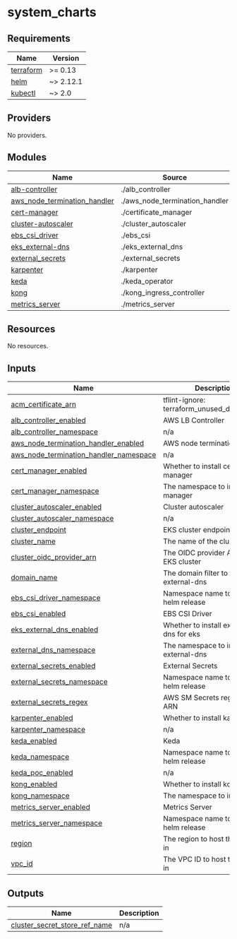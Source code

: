 # system_charts

<!-- BEGINNING OF PRE-COMMIT-TERRAFORM DOCS HOOK -->
## Requirements

| Name | Version |
|------|---------|
| <a name="requirement_terraform"></a> [terraform](#requirement\_terraform) | >= 0.13 |
| <a name="requirement_helm"></a> [helm](#requirement\_helm) | ~> 2.12.1 |
| <a name="requirement_kubectl"></a> [kubectl](#requirement\_kubectl) | ~> 2.0 |

## Providers

No providers.

## Modules

| Name | Source | Version |
|------|--------|---------|
| <a name="module_alb-controller"></a> [alb-controller](#module\_alb-controller) | ./alb_controller | n/a |
| <a name="module_aws_node_termination_handler"></a> [aws\_node\_termination\_handler](#module\_aws\_node\_termination\_handler) | ./aws_node_termination_handler | n/a |
| <a name="module_cert-manager"></a> [cert-manager](#module\_cert-manager) | ./certificate_manager | n/a |
| <a name="module_cluster-autoscaler"></a> [cluster-autoscaler](#module\_cluster-autoscaler) | ./cluster_autoscaler | n/a |
| <a name="module_ebs_csi_driver"></a> [ebs\_csi\_driver](#module\_ebs\_csi\_driver) | ./ebs_csi | n/a |
| <a name="module_eks_external-dns"></a> [eks\_external-dns](#module\_eks\_external-dns) | ./eks_external_dns | n/a |
| <a name="module_external_secrets"></a> [external\_secrets](#module\_external\_secrets) | ./external_secrets | n/a |
| <a name="module_karpenter"></a> [karpenter](#module\_karpenter) | ./karpenter | n/a |
| <a name="module_keda"></a> [keda](#module\_keda) | ./keda_operator | n/a |
| <a name="module_kong"></a> [kong](#module\_kong) | ./kong_ingress_controller | n/a |
| <a name="module_metrics_server"></a> [metrics\_server](#module\_metrics\_server) | ./metrics_server | n/a |

## Resources

No resources.

## Inputs

| Name | Description | Type | Default | Required |
|------|-------------|------|---------|:--------:|
| <a name="input_acm_certificate_arn"></a> [acm\_certificate\_arn](#input\_acm\_certificate\_arn) | tflint-ignore: terraform\_unused\_declarations | `string` | n/a | yes |
| <a name="input_alb_controller_enabled"></a> [alb\_controller\_enabled](#input\_alb\_controller\_enabled) | AWS LB Controller | `bool` | `false` | no |
| <a name="input_alb_controller_namespace"></a> [alb\_controller\_namespace](#input\_alb\_controller\_namespace) | n/a | `string` | `"kube-system"` | no |
| <a name="input_aws_node_termination_handler_enabled"></a> [aws\_node\_termination\_handler\_enabled](#input\_aws\_node\_termination\_handler\_enabled) | AWS node termination handler | `bool` | `false` | no |
| <a name="input_aws_node_termination_handler_namespace"></a> [aws\_node\_termination\_handler\_namespace](#input\_aws\_node\_termination\_handler\_namespace) | n/a | `string` | `"kube-system"` | no |
| <a name="input_cert_manager_enabled"></a> [cert\_manager\_enabled](#input\_cert\_manager\_enabled) | Whether to install cert-manager | `bool` | `false` | no |
| <a name="input_cert_manager_namespace"></a> [cert\_manager\_namespace](#input\_cert\_manager\_namespace) | The namespace to install cert-manager | `string` | `"cert-manager"` | no |
| <a name="input_cluster_autoscaler_enabled"></a> [cluster\_autoscaler\_enabled](#input\_cluster\_autoscaler\_enabled) | Cluster autoscaler | `bool` | `false` | no |
| <a name="input_cluster_autoscaler_namespace"></a> [cluster\_autoscaler\_namespace](#input\_cluster\_autoscaler\_namespace) | n/a | `string` | `"kube-system"` | no |
| <a name="input_cluster_endpoint"></a> [cluster\_endpoint](#input\_cluster\_endpoint) | EKS cluster endpoint | `string` | n/a | yes |
| <a name="input_cluster_name"></a> [cluster\_name](#input\_cluster\_name) | The name of the cluster | `string` | n/a | yes |
| <a name="input_cluster_oidc_provider_arn"></a> [cluster\_oidc\_provider\_arn](#input\_cluster\_oidc\_provider\_arn) | The OIDC provider ARN for the EKS cluster | `string` | `"arn:aws:iam::account-id:oidc-provider/oidc.eks.region.amazonaws.com/id"` | no |
| <a name="input_domain_name"></a> [domain\_name](#input\_domain\_name) | The domain filter to install external-dns | `string` | n/a | yes |
| <a name="input_ebs_csi_driver_namespace"></a> [ebs\_csi\_driver\_namespace](#input\_ebs\_csi\_driver\_namespace) | Namespace name to deploy helm release | `string` | `"kube-system"` | no |
| <a name="input_ebs_csi_enabled"></a> [ebs\_csi\_enabled](#input\_ebs\_csi\_enabled) | EBS CSI Driver | `bool` | `false` | no |
| <a name="input_eks_external_dns_enabled"></a> [eks\_external\_dns\_enabled](#input\_eks\_external\_dns\_enabled) | Whether to install external-dns for eks | `bool` | `false` | no |
| <a name="input_external_dns_namespace"></a> [external\_dns\_namespace](#input\_external\_dns\_namespace) | The namespace to install external-dns | `string` | `"external-dns"` | no |
| <a name="input_external_secrets_enabled"></a> [external\_secrets\_enabled](#input\_external\_secrets\_enabled) | External Secrets | `bool` | `false` | no |
| <a name="input_external_secrets_namespace"></a> [external\_secrets\_namespace](#input\_external\_secrets\_namespace) | Namespace name to deploy helm release | `string` | `"kube-system"` | no |
| <a name="input_external_secrets_regex"></a> [external\_secrets\_regex](#input\_external\_secrets\_regex) | AWS SM Secrets regex for ARN | `string` | `"*"` | no |
| <a name="input_karpenter_enabled"></a> [karpenter\_enabled](#input\_karpenter\_enabled) | Whether to install karpenter | `bool` | `false` | no |
| <a name="input_karpenter_namespace"></a> [karpenter\_namespace](#input\_karpenter\_namespace) | n/a | `string` | `"kube-system"` | no |
| <a name="input_keda_enabled"></a> [keda\_enabled](#input\_keda\_enabled) | Keda | `bool` | `false` | no |
| <a name="input_keda_namespace"></a> [keda\_namespace](#input\_keda\_namespace) | Namespace name to deploy helm release | `string` | `"keda"` | no |
| <a name="input_keda_poc_enabled"></a> [keda\_poc\_enabled](#input\_keda\_poc\_enabled) | n/a | `bool` | `false` | no |
| <a name="input_kong_enabled"></a> [kong\_enabled](#input\_kong\_enabled) | Whether to install kong | `bool` | `false` | no |
| <a name="input_kong_namespace"></a> [kong\_namespace](#input\_kong\_namespace) | The namespace to install kong | `string` | `"kong"` | no |
| <a name="input_metrics_server_enabled"></a> [metrics\_server\_enabled](#input\_metrics\_server\_enabled) | Metrics Server | `bool` | `false` | no |
| <a name="input_metrics_server_namespace"></a> [metrics\_server\_namespace](#input\_metrics\_server\_namespace) | Namespace name to deploy helm release | `string` | `"kube-system"` | no |
| <a name="input_region"></a> [region](#input\_region) | The region to host the cluster in | `string` | n/a | yes |
| <a name="input_vpc_id"></a> [vpc\_id](#input\_vpc\_id) | The VPC ID to host the cluster in | `string` | n/a | yes |

## Outputs

| Name | Description |
|------|-------------|
| <a name="output_cluster_secret_store_ref_name"></a> [cluster\_secret\_store\_ref\_name](#output\_cluster\_secret\_store\_ref\_name) | n/a |
<!-- END OF PRE-COMMIT-TERRAFORM DOCS HOOK -->
